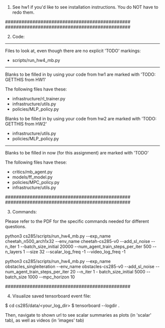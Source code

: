 1) See hw1 if you'd like to see installation instructions. You do NOT have to redo them.

##############################################
##############################################


2) Code:

-------------------------------------------

Files to look at, even though there are no explicit 'TODO' markings:
- scripts/run_hw4_mb.py

-------------------------------------------

Blanks to be filled in by using your code from hw1 are marked with 'TODO: GETTHIS from HW1'

The following files have these:
- infrastructure/rl_trainer.py
- infrastructure/utils.py
- policies/MLP_policy.py

Blanks to be filled in by using your code from hw2 are marked with 'TODO: GETTHIS from HW2'

- infrastructure/utils.py
- policies/MLP_policy.py

-------------------------------------------

Blanks to be filled in now (for this assignment) are marked with 'TODO'

The following files have these:
- critics/mb_agent.py
- models/ff_model.py
- policies/MPC_policy.py
- infrastructure/utils.py

##############################################
##############################################


3) Commands: 

Please refer to the PDF for the specific commands needed for different questions. 

python3 cs285/scripts/run_hw4_mb.py --exp_name cheetah_n500_arch1x32 --env_name cheetah-cs285-v0 --add_sl_noise --n_iter 1 --batch_size_initial 20000 --num_agent_train_steps_per_iter 500 --n_layers 1 --size 32 --scalar_log_freq -1 --video_log_freq -1

python3 cs285/scripts/run_hw4_mb.py --exp_name obstacles_singleiteration --env_name obstacles-cs285-v0 --add_sl_noise --num_agent_train_steps_per_iter 20 --n_iter 1 - batch_size_initial 5000 --batch_size 1000 --mpc_horizon 10

##############################################


4) Visualize saved tensorboard event file:

$ cd cs285/data/<your_log_dir>
$ tensorboard --logdir .

Then, navigate to shown url to see scalar summaries as plots (in 'scalar' tab), as well as videos (in 'images' tab)

